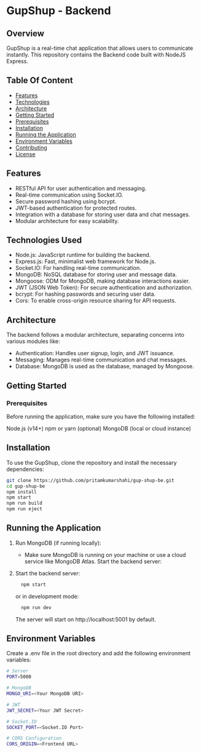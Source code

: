# GupShup - Backend

## Overview

GupShup is a real-time chat application that allows users to communicate instantly. This repository contains the Backend code built with NodeJS Express.

## Table Of Content

- [Features](#features)
- [Technologies](#technologies)
- [Architecture](#architecture)
- [Getting Started](#getting-started)
- [Prerequisites](#prerequisites)
- [Installation](#installation)
- [Running the Application](#running-the-application)
- [Environment Variables](#environment-variables)
- [Contributing](#contributing)
- [License]("contributing")


## Features

- RESTful API for user authentication and messaging.
- Real-time communication using Socket.IO.
- Secure password hashing using bcrypt.
- JWT-based authentication for protected routes.
- Integration with a database for storing user data and chat messages.
- Modular architecture for easy scalability.


## Technologies Used

- Node.js: JavaScript runtime for building the backend.
- Express.js: Fast, minimalist web framework for Node.js.
- Socket.IO: For handling real-time communication.
- MongoDB: NoSQL database for storing user and message data.
- Mongoose: ODM for MongoDB, making database interactions easier.
- JWT (JSON Web Token): For secure authentication and authorization.
- bcrypt: For hashing passwords and securing user data.
- Cors: To enable cross-origin resource sharing for API requests.

## Architecture
The backend follows a modular architecture, separating concerns into various modules like:

- Authentication: Handles user signup, login, and JWT issuance.
- Messaging: Manages real-time communication and chat messages.
- Database: MongoDB is used as the database, managed by Mongoose.


## Getting Started
### Prerequisites
Before running the application, make sure you have the following installed:

Node.js (v14+)
npm or yarn (optional)
MongoDB (local or cloud instance)

## Installation
To use the GupShup, clone the repository and install the necessary dependencies:

```bash
git clone https://github.com/pritamkumarshahi/gup-shup-be.git
cd gup-shup-be
npm install
npm start
npm run build
npm run eject
```

## Running the Application

1. Run MongoDB (if running locally):
    - Make sure MongoDB is running on your machine or use a cloud service like MongoDB Atlas.
      Start the backend server:
2. Start the backend server:
    ```bash
      npm start
    ```
    or in development mode:

    ```bash
      npm run dev
    ```
    The server will start on http://localhost:5001 by default.

## Environment Variables
Create a .env file in the root directory and add the following environment variables:

```bash
# Server
PORT=5000

# MongoDB
MONGO_URI=<Your MongoDB URI>

# JWT
JWT_SECRET=<Your JWT Secret>

# Socket.IO
SOCKET_PORT=<Socket.IO Port>

# CORS Configuration
CORS_ORIGIN=<Frontend URL>
```



